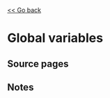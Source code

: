 [<< Go back](https://artoasmith.github.io/sf-preps/)

# Global variables

## Source pages

## Notes
